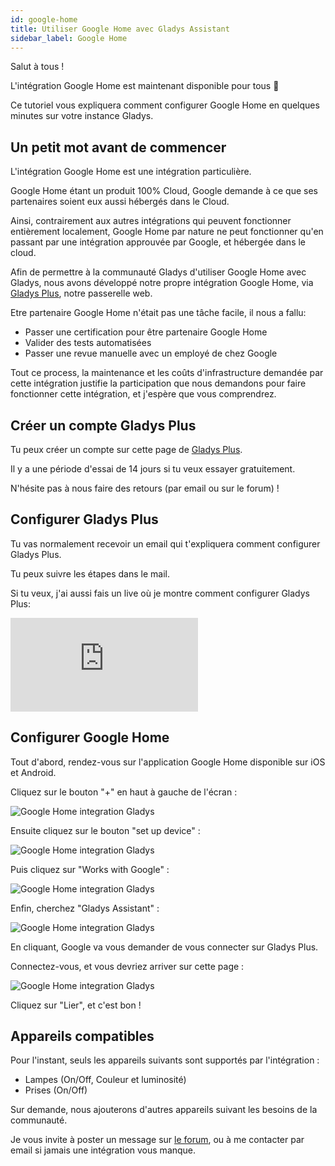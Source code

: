 ```yaml
---
id: google-home
title: Utiliser Google Home avec Gladys Assistant
sidebar_label: Google Home
---
```


Salut à tous !

L'intégration Google Home est maintenant disponible pour tous 🥳

Ce tutoriel vous expliquera comment configurer Google Home en quelques minutes sur votre instance Gladys.

## Un petit mot avant de commencer

L'intégration Google Home est une intégration particulière.

Google Home étant un produit 100% Cloud, Google demande à ce que ses partenaires soient eux aussi hébergés dans le Cloud.

Ainsi, contrairement aux autres intégrations qui peuvent fonctionner entièrement localement, Google Home par nature ne peut fonctionner qu'en passant par une intégration approuvée par Google, et hébergée dans le cloud.

Afin de permettre à la communauté Gladys d'utiliser Google Home avec Gladys, nous avons développé notre propre intégration Google Home, via [Gladys Plus](/fr/plus), notre passerelle web.

Etre partenaire Google Home n'était pas une tâche facile, il nous a fallu:

- Passer une certification pour être partenaire Google Home
- Valider des tests automatisées
- Passer une revue manuelle avec un employé de chez Google

Tout ce process, la maintenance et les coûts d'infrastructure demandée par cette intégration justifie la participation que nous demandons pour faire fonctionner cette intégration, et j'espère que vous comprendrez.

## Créer un compte Gladys Plus

Tu peux créer un compte sur cette page de [Gladys Plus](/fr/plus).

Il y a une période d'essai de 14 jours si tu veux essayer gratuitement.

N'hésite pas à nous faire des retours (par email ou sur le forum) !

## Configurer Gladys Plus

Tu vas normalement recevoir un email qui t'expliquera comment configurer Gladys Plus.

Tu peux suivre les étapes dans le mail.

Si tu veux, j'ai aussi fais un live où je montre comment configurer Gladys Plus:

<div class="videoContainer">
<iframe  class="video" src="https://www.youtube.com/embed/TmjrBeufjyo" title="YouTube video player" frameborder="0" allow="accelerometer; autoplay; clipboard-write; encrypted-media; gyroscope; picture-in-picture" allowfullscreen></iframe>
</div>

## Configurer Google Home

Tout d'abord, rendez-vous sur l'application Google Home disponible sur iOS et Android.

Cliquez sur le bouton "+" en haut à gauche de l'écran :

![Google Home integration Gladys](../../../../../static/img/docs/fr/configuration/google-home/step-1.jpg)

Ensuite cliquez sur le bouton "set up device" :

![Google Home integration Gladys](../../../../../static/img/docs/fr/configuration/google-home/step-2.jpg)

Puis cliquez sur "Works with Google" :

![Google Home integration Gladys](../../../../../static/img/docs/fr/configuration/google-home/step-3.jpg)

Enfin, cherchez "Gladys Assistant" :

![Google Home integration Gladys](../../../../../static/img/docs/fr/configuration/google-home/step-4.jpg)

En cliquant, Google va vous demander de vous connecter sur Gladys Plus.

Connectez-vous, et vous devriez arriver sur cette page :

![Google Home integration Gladys](../../../../../static/img/docs/fr/configuration/google-home/step-5.jpg)

Cliquez sur "Lier", et c'est bon !

## Appareils compatibles

Pour l'instant, seuls les appareils suivants sont supportés par l'intégration :

- Lampes (On/Off, Couleur et luminosité)
- Prises (On/Off)

Sur demande, nous ajouterons d'autres appareils suivant les besoins de la communauté.

Je vous invite à poster un message sur [le forum](https://community.gladysassistant.com/), ou à me contacter par email si jamais une intégration vous manque.
